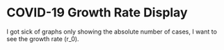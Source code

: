 # COVID-19 Growth Rate Display

I got sick of graphs only showing the absolute number of cases, I want to see the growth rate (r_0).
